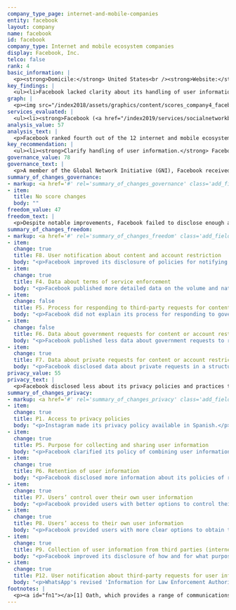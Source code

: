 ```yaml
---
company_type_page: internet-and-mobile-companies
entity: facebook
layout: company
name: facebook
id: facebook
company_type: Internet and mobile ecosystem companies
display: Facebook, Inc.
telco: false
rank: 4
basic_information: | 
  <p><strong>Domicile:</strong> United States<br /><strong>Website:</strong> <a href="http://www.facebook.com">www.facebook.com</a>&nbsp;</p>
key_findings: | 
  <ul><li>Facebook lacked clarity about its handling of user information and about what it does to keep user data secure&mdash;including policies limiting employee access to user data and for handling data breaches.</li><li>Facebook improved disclosure of how it enforces its own rules, but it disclosed less than in previous years about how it responds to government requests to remove content or deactivate accounts.</li><li>While Facebook failed to disclose enough about its policies and practices affecting users&rsquo; freedom of expression and privacy, its relatively high place in the ranking was due, in part, to greater transparency about policies related to government demands.</li></ul>
graph: | 
  <p><img src="/index2018/assets/graphics/content/scores_company4_facebook.jpg" /></p>
services_evaluated: | 
  <ul><li><strong>Facebook (<a href="/index2019/services/socialnetworkblog/">Social networking &amp; blog</a>)</strong></li><li><strong>Instagram (<a href="/index2019/services/videophoto/">Video &amp; photo sharing</a>)</strong></li><li><strong>Messenger (<a href="/index2019/services/messagingvoip/">Messaging &amp; VoIP</a>)</strong></li><li><strong>WhatsApp (<a href="/index2019/services/messagingvoip/">Messaging &amp; VoIP</a>)</strong></li></ul>
analysis_value: 57
analysis_text: | 
  <p>Facebook ranked fourth out of the 12 internet and mobile ecosystem companies evaluated, disclosing less about policies and practices affecting freedom of expression and privacy than Microsoft, Verizon Media,<a href="#fn1"><sup>1</sup></a> and Google.<a href="#fn2"><sup>2</sup></a> While it introduced a raft of policy changes over the last year in response to scrutiny by the public and lawmakers over its unclear content moderation policies<a href="#fn3"><sup>3</sup></a> and its mishandling of user data, these changes still fell short in key areas.<a href="#fn4"><sup>4</sup></a> Although Facebook improved its disclosure of actions it took to police content as a result of violations to its own rules, it disclosed less than in previous years about how it responds to third party requests to remove content or deactivate accounts. While it made numerous revisions to its privacy policy that clarified different aspects of how it handles user data, these steps still fell vastly short of giving users a clear picture of its data collection and sharing policies&mdash;or clear options to control what is being collected and shared. Facebook also lacked clarity about what it does to keep user data secure, including whether it monitors employee access to user data and its policies for handling data breaches. As in previous years, Facebook&rsquo;s grievance and remedy mechanisms remained among the weakest of any company in the RDR Index.</p><hr /><p><strong>Facebook, Inc.</strong> operates social networking platforms for users globally.</p><p><strong>Market cap:</strong> USD 510.5 billion<a href="#fn5"><sup>5</sup></a><br /><strong>NasdaqGS:</strong> FB</p>
key_recommendation: | 
  <ul><li><strong>Clarify handling of user information.</strong> Facebook should disclose more about its handling of user information and its policies to keep user information secure.</li><li><strong>Improve human rights due diligence.</strong> Facebook should demonstrate it carries out human rights risk assessments on existing products and services, as well as on its terms of service enforcement, its use of automated decision-making, and its targeted advertising policies and practices.</li><li><strong>Improve appeals mechanisms.</strong> Facebook should improve its grievance and remedy mechanisms for users whose freedom of expression and privacy are violated by the company&rsquo;s policies and practices.</li></ul>
governance_value: 78
governance_text: | 
  <p>A member of the Global Network Initiative (GNI), Facebook received the third-best governance score among the 12 internet and mobile ecosystem companies evaluated, behind Microsoft and Verizon Media. While it published a clear commitment to respect and protect human rights to freedom of expression and privacy (G1), it disclosed little about its due diligence efforts aimed at ensuring that its business operations and practices actually protect these rights in practice (G4). For instance, it disclosed nothing about whether it conducts risk assessments around its targeted advertising policies and practices, or about its use of automated decision-making technologies (G4). Facebook also had one of the lowest scores of any company in the Index for its appeals mechanisms&mdash;even after introducing improvements to its appeals process over the last year. In April 2018, Facebook (the social network) unveiled a new process for remedying wrongful takedowns of content but this mechanism is limited to content removed for nudity, hate speech, or graphic violence.<a href="#fn6"><sup>6</sup></a> Meanwhile, the company lacked a clear appeal mechanism for users to seek remedy when they feel that Facebook has violated their privacy.</p>
summary_of_changes_governance:
- markup: <a href='#' rel='summary_of_changes_governance' class='add_fieldset dashicons-before dashicons-plus'><span>Add fieldset</span></a>
- item:
  title: No score changes
  body: ""
freedom_value: 47
freedom_text: | 
  <p>Despite notable improvements, Facebook failed to disclose enough about its policies affecting freedom of expression, and scored below most of its U.S. peers in this category. It provided relatively clear information about its rules and what types of activity and content are prohibited on its services (F3): it received one of the top scores on this indicator, after Microsoft. While Facebook published its first ever Community Standards Enforcement Report in May 2018<a href="#fn7"><sup>7</sup></a>&mdash;making it one of just four companies in the RDR Index to disclose data about the nature and volume of content it removed, or accounts it restricted for rules violations (F4)&mdash;this data applied just to Facebook (the social network) and not to Instagram, WhatsApp, or Messenger.</p><p>Facebook also disclosed significantly less than in previous years about its process for handling and complying with government requests to restrict content or accounts (F5-F7). Whereas its previous transparency reports specified that data about compliance with government requests applied to all services, Facebook&rsquo;s latest transparency report (January - June 2018) failed to state if the data included information about WhatsApp or Messenger (F5, F6). The company&rsquo;s overall score in the freedom of expression category declined this year as a result.</p>
summary_of_changes_freedom:
- markup: <a href='#' rel='summary_of_changes_freedom' class='add_fieldset dashicons-before dashicons-plus'><span>Add fieldset</span></a>
- item:
  change: true
  title: F8. User notification about content and account restriction
  body: "<p>Facebook improved its disclosure of policies for notifying users who attempt to access content that has been restricted.</p>"
- item:
  change: true
  title: F4. Data about terms of service enforcement
  body: "<p>Facebook published more detailed data on the volume and nature of content and accounts it restricted for violating its rules.</p>"
- item:
  change: false
  title: F5. Process for responding to third-party requests for content or account restriction
  body: "<p>Facebook did not explain its process for responding to government or private requests to restrict content or accounts for WhatsApp and Messenger, and provided less clear disclosure about its process for responding to private requests for Instagram.</p>"
- item:
  change: false
  title: F6. Data about government requests for content or account restriction
  body: "<p>Facebook published less data about government requests to restrict content or accounts.</p>"
- item:
  change: true
  title: F7. Data about private requests for content or account restriction
  body: "<p>Facebook disclosed data about private requests in a structured format.</p>"
privacy_value: 55
privacy_text: | 
  <p>Facebook disclosed less about its privacy policies and practices than most of its U.S. peers, including Microsoft, Apple, Google, and Verizon Media. While it made numerous revisions to its privacy policies that clarified different aspects of how it handles user data, those revisions fell short of giving users a clear picture of its data collection and sharing policies&mdash;or of options for users to control what is being collected and shared. It remained among the least transparent of any internet and mobile ecosystem company about options users have to control how their data is used, including for the purposes of targeted advertising (P7). Facebook was also less transparent than Google, Apple, Microsoft, and Verizon Media about its policies for keeping user data secure (P13-P18): It revealed little about its policies for limiting employee access to user data (P13), and disclosed nothing about its policies for handling data breaches (P15).</p><p>In contrast, Facebook&rsquo;s clarifications about ways users can obtain their data (P8) earned it the top score on that indicator. Of the internet and mobile ecosystem companies evaluated, it was among the most transparent about its handling of government and other types of third-party requests for user information (P10-P12), and was one of the few companies to commit to notifying users of government requests for their data (P12). Like other U.S. companies, Facebook did not divulge the exact number of requests received for user data under Foreign Intelligence Surveillance Act (FISA) requests or National Security Letters (NSLs), or the actions it took in response to these requests, since it is prohibited by law from doing so.<a href="#fn8"><sup>8</sup></a> Facebook provided end-to-end encryption by default for WhatsApp, and gave Messenger users the option to enable end-to-end encryption, although it is not on by default. In contrast, it failed to disclose any information about its encryption practices for Instagram (P16).</p>
summary_of_changes_privacy:
- markup: <a href='#' rel='summary_of_changes_privacy' class='add_fieldset dashicons-before dashicons-plus'><span>Add fieldset</span></a>
- item:
  change: true
  title: P1. Access to privacy policies
  body: "<p>Instagram made its privacy policy available in Spanish.</p>"
- item:
  change: true
  title: P5. Purpose for collecting and sharing user information
  body: "<p>Facebook clarified its policy of combining user information across different services.</p>"
- item:
  change: true
  title: P6. Retention of user information
  body: "<p>Facebook disclosed more information about its policies of retaining user information, including by providing some examples of retention periods for certain types of user information for Facebook, Instagram, and Messenger, and by committing to delete some types of user information after users terminate their Instagram accounts. </p>"
- item:
  change: true
  title: P7. Users’ control over their own user information
  body: "<p>Facebook provided users with better options to control their own user information, including an option to delete some types of user data for Facebook, Instagram and Messenger.</p>"
- item:
  change: true
  title: P8. Users’ access to their own user information
  body: "<p>Facebook provided users with more clear options to obtain the data it holds about them.</p>"
- item:
  change: true
  title: P9. Collection of user information from third parties (internet companies)
  body: "<p>Facebook improved its disclosure of how and for what purposes it tracks users across the internet. </p>"
- item:
  change: true
  title: P12. User notification about third-party requests for user information
  body: "<p>WhatsApp's revised 'Information for Law Enforcement Authorities' page disclosed a commitment to notify users of requests for their user information when possible.</p>"
footnotes: | 
  <p><a id="fn1"></a>[1] Oath, which provides a range of communications services including Yahoo Mail and Tumblr, updated its name to Verizon Media on January 7, 2019.<br /><a id="fn2"></a>[2] For Facebook&rsquo;s performance in the 2018 Index, see: <a href="/index2018/companies/facebook">rankingdigitalrights.org/index2018/companies/facebook</a>&nbsp;<br /><a id="fn3"></a>[3] Julia Carrie Wong and Olivia Solon, &ldquo;Facebook releases content moderation guidelines &ndash; rules long kept secret,&rdquo; Guardian, April 24, 2018. <a href="https://www.theguardian.com/technology/2018/apr/24/facebook-releases-content-moderation-guidelines-secret-rules">www.theguardian.com/technology/2018/apr/24/facebook-releases-content-moderation-guidelines-secret-rules</a>&nbsp;<br /><a id="fn4"></a>[4] Kieran Corcoran, &ldquo;Facebook is overhauling its privacy settings in response to the Cambridge Analytica scandal,&rdquo; Business Insider, March 28, 2018, <a href="https://www.businessinsider.com/facebook-overhauls-privacy-settings-after-cambridge-analytica-scandal-2018-3">www.businessinsider.com/facebook-overhauls-privacy-settings-after-cambridge-analytica-scandal-2018-3</a>&nbsp;<br /><a id="fn5"></a>[5] Bloomberg Markets, Accessed April 18, 2019, <a href="https://www.bloomberg.com/quote/FB:US">www.bloomberg.com/quote/FB:US</a>&nbsp;<br/><a id="fn6"></a>[6] &ldquo;Publishing Our Internal Enforcement Guidelines and Expanding Our Appeals Process,&rdquo; Facebook, April 24, 2018, <a href="https://newsroom.fb.com/news/2018/04/comprehensive-community-standards/">newsroom.fb.com/news/2018/04/comprehensive-community-standards</a>&nbsp;<br /><a id="fn7"></a>[7] &ldquo;Community Standards Enforcement Report,&rdquo; Facebook, <a href="https://transparency.facebook.com/community-standards-enforcement">transparency.facebook.com/community-standards-enforcement</a>&nbsp;&nbsp;<br /><a id="fn8"></a>[8] &ldquo;USA FREEDOM Act of 2015,&rdquo; Pub. L. No. 114&ndash;23 (2015), <a href="https://www.congress.gov/bill/114th-congress/house-bill/2048">www.congress.gov/bill/114th-congress/house-bill/2048</a>&nbsp;</p>
---
```

